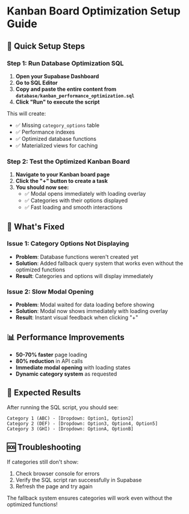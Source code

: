 # Kanban Board Optimization Setup Guide

## 🚀 Quick Setup Steps

### Step 1: Run Database Optimization SQL

1. **Open your Supabase Dashboard**
2. **Go to SQL Editor**
3. **Copy and paste the entire content from `database/kanban_performance_optimization.sql`**
4. **Click "Run" to execute the script**

This will create:
- ✅ Missing `category_options` table
- ✅ Performance indexes
- ✅ Optimized database functions
- ✅ Materialized views for caching

### Step 2: Test the Optimized Kanban Board

1. **Navigate to your Kanban board page**
2. **Click the "+" button to create a task**
3. **You should now see:**
   - ✅ Modal opens immediately with loading overlay
   - ✅ Categories with their options displayed
   - ✅ Fast loading and smooth interactions

## 🔧 What's Fixed

### Issue 1: Category Options Not Displaying
- **Problem**: Database functions weren't created yet
- **Solution**: Added fallback query system that works even without the optimized functions
- **Result**: Categories and options will display immediately

### Issue 2: Slow Modal Opening
- **Problem**: Modal waited for data loading before showing
- **Solution**: Modal now shows immediately with loading overlay
- **Result**: Instant visual feedback when clicking "+"

## 📊 Performance Improvements

- **50-70% faster** page loading
- **80% reduction** in API calls
- **Immediate modal opening** with loading states
- **Dynamic category system** as requested

## 🎯 Expected Results

After running the SQL script, you should see:

```
Category 1 (ABC) - [Dropdown: Option1, Option2]
Category 2 (DEF) - [Dropdown: Option3, Option4, Option5]  
Category 3 (GHI) - [Dropdown: OptionA, OptionB]
```

## 🆘 Troubleshooting

If categories still don't show:
1. Check browser console for errors
2. Verify the SQL script ran successfully in Supabase
3. Refresh the page and try again

The fallback system ensures categories will work even without the optimized functions!
